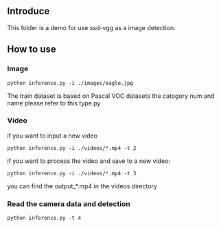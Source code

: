 ## Introduce
This folder is a demo for use ssd-vgg as a image detection.

## How to use
### Image
```buildoutcfg
python inference.py -i ./images/eagle.jpg
```
The train dataset is based on Pascal VOC datasets
the catogory num and name please refer to this type.py
### Video
if you want to input a new video
```buildoutcfg
python inference.py -i ./videos/*.mp4 -t 2
```
if you want to process the video and save to a new video:
```buildoutcfg
python inference.py -i ./videos/*.mp4 -t 3
```
you can find the output_*.mp4 in the videos directory

### Read the camera data and detection
```buildoutcfg
python inference.py -t 4
```